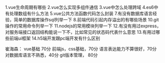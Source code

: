 1.vue生命周期有哪些
2.vue怎么实现多组件通信
3.vue中怎么处理跨域
4.es6中有处理数组有什么方法
5.vue公共方法函数代码怎么封装
7.有没有数据库语言经验，简单的数据库操作sql列举一下
8.前端代码引起内存溢出的有哪些场景
10.git操作的常用命令列举一下
11.nodejs的常用模块列举一下
12.有没有用过express，对服务端接口返回结构能说一下不，比如常见的状态码代表什么意思
13.有用过哪些前端ui框架
14.h5端开发跟pc端开发有什么区别


崔海森：
vue基础 70分
前端js，css基础，70分
语言表达能力不算很好，70分
对数据库语言不熟悉，40分
git版本管理， 80分
